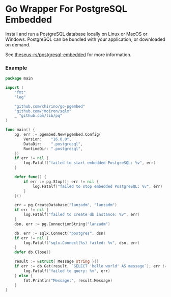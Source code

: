 # Go Wrapper For PostgreSQL Embedded

Install and run a PostgreSQL database locally on Linux or  MacOS or Windows. PostgreSQL can be
bundled with your application, or downloaded on demand.

See [theseus-rs/postgresql-embedded](https://github.com/theseus-rs/postgresql-embedded/blob/main/README.md) for more information.

### Example

```go
package main

import (
	"fmt"
	"log"

	"github.com/chirino/go-pgembed"
	"github.com/jmoiron/sqlx"
	_ "github.com/lib/pq"
)

func main() {
	pg, err := pgembed.New(pgembed.Config{
		Version:    "16.0.0",
		DataDir:    ".postgresql",
		RuntimeDir: ".postgresql",
	})
	if err != nil {
		log.Fatalf("failed to start embedded PostgreSQL: %v", err)
	}

	defer func() {
		if err := pg.Stop(); err != nil {
			log.Fatalf("failed to stop embedded PostgreSQL: %v", err)
		}
	}()

	err = pg.CreateDatabase("lanzadm", "lanzadm")
	if err != nil {
		log.Fatalf("failed to create db instance: %v", err)
	}
	dsn, err := pg.ConnectionString("lanzadm")

	db, err := sqlx.Connect("postgres", dsn)
	if err != nil {
		log.Fatalf("sqlx.Connect(%s) failed: %v", dsn, err)
	}
	defer db.Close()

	result := &struct{ Message string }{}
	if err := db.Get(result, `SELECT 'hello world' AS message`); err != nil {
		log.Fatalf("failed to query: %v", err)
	} else {
		fmt.Println("Message:", result.Message)
	}
}
```

